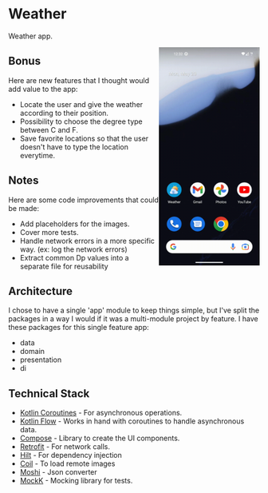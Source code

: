 # Weather

Weather app.

<img src="https://github.com/sophicapri/Weather/blob/main/screenshots/weatherappvid.gif" align="right" width="40%">

Bonus
-----

Here are new features that I thought would add value to the app:
- Locate the user and give the weather according to their position.
- Possibility to choose the degree type between C and F.
- Save favorite locations so that the user doesn't have to type the location everytime.

Notes
-----

Here are some code improvements that could be made:
- Add placeholders for the images.
- Cover more tests.
- Handle network errors in a more specific way. (ex: log the network errors)  
- Extract common Dp values into a separate file for reusability

Architecture
--------------

I chose to have a single 'app' module to keep things simple, but I've split the packages in a way I would if it was a multi-module project by feature.
I have these packages for this single feature app:
- data 
- domain
- presentation
- di 


Technical Stack
--------------
  * [Kotlin Coroutines][91] - For asynchronous operations.
  * [Kotlin Flow][13] - Works in hand with coroutines to handle asynchronous data.
  * [Compose][11] - Library to create the UI components.
  * [Retrofit][5] - For network calls.
  * [Hilt][92] - For dependency injection
  * [Coil][32] - To load remote images
  * [Moshi][9] - Json converter
  * [MockK][20] - Mocking library for tests.


[13]: https://developer.android.com/kotlin/flow
[11]: https://developer.android.com/jetpack/compose
[91]: https://kotlinlang.org/docs/reference/coroutines-overview.html
[92]: https://developer.android.com/training/dependency-injection/hilt-android
[5]: https://github.com/square/retrofit
[9]: https://github.com/square/moshi
[20]: https://github.com/mockk/mockk
[32]: https://github.com/coil-kt/coil
